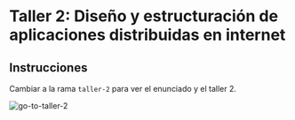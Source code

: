 # Taller 2: Diseño y estructuración de aplicaciones distribuidas en internet

## Instrucciones

Cambiar a la rama `taller-2` para ver el enunciado y el taller 2.

![go-to-taller-2](https://github.com/ELS4NTA/AREP/assets/99996670/e27bbd51-5b31-4d12-897f-6cb97d8ef116)
